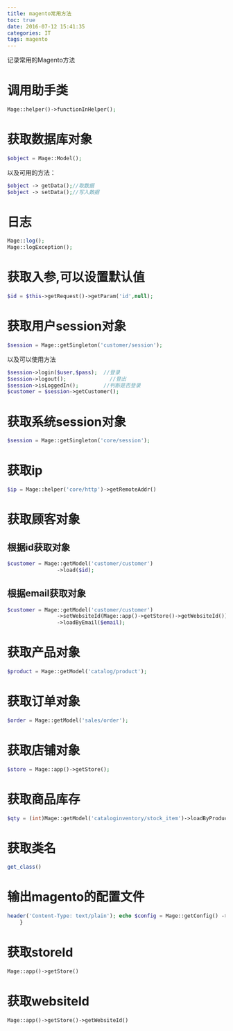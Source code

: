 ```yaml
---
title: magento常用方法
toc: true
date: 2016-07-12 15:41:35
categories: IT
tags: magento
---
```


记录常用的Magento方法


<!--more-->

# 调用助手类

``` php
Mage::helper()->functionInHelper();
```

# 获取数据库对象

``` php
$object = Mage::Model();
```

以及可用的方法：

``` php
$object -> getData();//取数据
$object -> setData();//写入数据
```
# 日志

``` php
Mage::log();
Mage::logException();
```


# 获取入参,可以设置默认值

``` php
$id = $this->getRequest()->getParam('id',null);
```

# 获取用户session对象

``` php
$session = Mage::getSingleton('customer/session');
```

以及可以使用方法

``` php
$session->login($user,$pass);  //登录
$session->logout();              //登出
$session->isLoggedIn();        //判断是否登录
$customer = $session->getCustomer();
```


# 获取系统session对象

``` php
$session = Mage::getSingleton('core/session');
```

# 获取ip

``` php
$ip = Mage::helper('core/http')->getRemoteAddr()
```

# 获取顾客对象
## 根据id获取对象

``` php
$customer = Mage::getModel('customer/customer')
				->load($id);
```

## 根据email获取对象

``` php
$customer = Mage::getModel('customer/customer')
                ->setWebsiteId(Mage::app()->getStore()->getWebsiteId())
                ->loadByEmail($email);
```

# 获取产品对象

``` php
$product = Mage::getModel('catalog/product');
```

# 获取订单对象

``` php
$order = Mage::getModel('sales/order');
```

# 获取店铺对象

``` php
$store = Mage::app()->getStore();
```

# 获取商品库存

``` php
$qty = (int)Mage::getModel('cataloginventory/stock_item')->loadByProduct($product)->getQty()；
```

# 获取类名

``` php
get_class()
```

# 输出magento的配置文件

``` php
header('Content-Type: text/plain'); echo $config = Mage::getConfig() ->loadModulesConfiguration('config.xml') ->getNode() ->asXML(); exit;
    }
```

# 获取storeId

``` php
Mage::app()->getStore()
```

# 获取websiteId
``` php
Mage::app()->getStore()->getWebsiteId()
```

